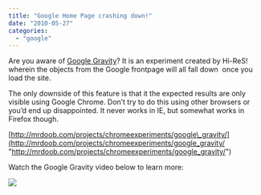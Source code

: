 ```yaml
---
title: "Google Home Page crashing down!"
date: "2010-05-27"
categories: 
  - "google"
---
```


Are you aware of [Google Gravity](http://mrdoob.com/projects/chromeexperiments/google_gravity/)? It is an experiment created by Hi-ReS! wherein the objects from the Google frontpage will all fall down  once you load the site.

The only downside of this feature is that it the expected results are only visible using Google Chrome. Don’t try to do this using other browsers or you’d end up disappointed. It never works in IE, but somewhat works in Firefox though.

[http://mrdoob.com/projects/chromeexperiments/google\_gravity/](http://mrdoob.com/projects/chromeexperiments/google_gravity/ "http://mrdoob.com/projects/chromeexperiments/google_gravity/")

Watch the Google Gravity video below to learn more:

[![](http://lh3.ggpht.com/_40bmzDo_mBs/S_4T8G2MhkI/AAAAAAAABOA/mwZphh8LaHw/videoa965c521c901%5B3%5D.jpg?imgmax=800)](http://www.youtube.com/watch?v=ZTwrQSOHdX0)
